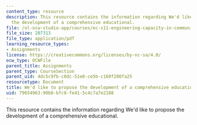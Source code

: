 ```yaml
---
content_type: resource
description: This resource contains the information regarding We'd like to propose
  the development of a comprehensive educational.
file: /ol-ocw-studio-app/courses/ec-s11-engineering-capacity-in-community-based-healthcare-fall-2005/7965496390b8bfc8fe415c4c7a7e2188_MITEC_S11F05_hw6_vct_schools.pdf
file_size: 207313
file_type: application/pdf
learning_resource_types:
- Assignments
license: https://creativecommons.org/licenses/by-nc-sa/4.0/
ocw_type: OCWFile
parent_title: Assignments
parent_type: CourseSection
parent_uid: 4dc5c9fb-c0dc-51e0-ce5b-c160f280fa25
resourcetype: Document
title: We'd like to propose the development of a comprehensive educational
uid: 79654963-90b8-bfc8-fe41-5c4c7a7e2188
---
```

This resource contains the information regarding We'd like to propose the development of a comprehensive educational.
